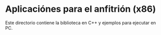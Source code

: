 Aplicaciónes para el anfitrión (x86)
====================================

Este directorio contiene la biblioteca en C++ y ejemplos para ejecutar en PC.
